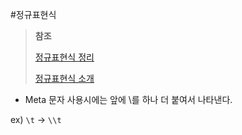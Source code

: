 #정규표현식

> **참조** 
> 
> [정규표현식 정리](http://hamait.tistory.com/342)
> 
> [정규표현식 소개](http://www.nextree.co.kr/p4327/)

- Meta 문자 사용시에는 앞에 \를 하나 더 붙여서 나타낸다.

ex) `\t` -> `\\t`
